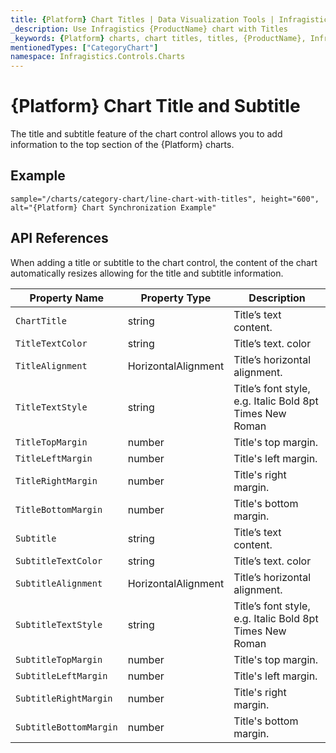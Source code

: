 ```yaml
---
title: {Platform} Chart Titles | Data Visualization Tools | Infragistics
_description: Use Infragistics {ProductName} chart with Titles
_keywords: {Platform} charts, chart titles, titles, {ProductName}, Infragistics
mentionedTypes: ["CategoryChart"]
namespace: Infragistics.Controls.Charts
---
```


# {Platform} Chart Title and Subtitle

The title and subtitle feature of the chart control allows you to add information to the top section of the {Platform} charts.

## Example

`sample="/charts/category-chart/line-chart-with-titles", height="600", alt="{Platform} Chart Synchronization Example"`



<div class="divider--half"></div>

## API References

When adding a title or subtitle to the chart control, the content of the chart automatically resizes allowing for the title and subtitle information.

| Property Name         | Property Type   |     Description  |
| ----------------------|------------------|------------  |
| `ChartTitle`          | string |  Title’s text content.  |
| `TitleTextColor`      | string |  Title’s text. color  |
| `TitleAlignment`      | HorizontalAlignment |  Title’s horizontal alignment.  |
| `TitleTextStyle`      | string | Title’s font style, e.g. Italic Bold 8pt Times New Roman  |
| `TitleTopMargin`      | number | Title's top margin.  |
| `TitleLeftMargin`     | number | Title's left margin.  |
| `TitleRightMargin`    | number | Title's right margin.  |
| `TitleBottomMargin`   | number | Title's bottom margin.  |
| `Subtitle`            | string |  Title’s text content.  |
| `SubtitleTextColor`   | string |  Title’s text. color  |
| `SubtitleAlignment`   | HorizontalAlignment |  Title’s horizontal alignment.  |
| `SubtitleTextStyle`   | string | Title’s font style, e.g. Italic Bold 8pt Times New Roman  |
| `SubtitleTopMargin`   | number | Title's top margin.  |
| `SubtitleLeftMargin`  | number | Title's left margin.  |
| `SubtitleRightMargin` | number | Title's right margin.  |
| `SubtitleBottomMargin`| number | Title's bottom margin.  |


